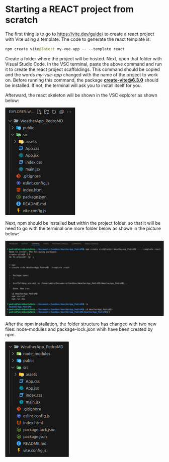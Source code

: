 # Starting a REACT project from scratch

The first thing is to go to <https://vite.dev/guide/> to create a react project with Vite using a template.
The code to generate the react template is:

```java
npm create vite@latest my-vue-app -- --template react
```
Create a folder where the project will be hosted. Next, open that folder with Visual Studio Code.
In the VSC terminal, paste the above command and run it to create the react project scaffoldings. This command should be copied and the words *my-vue-app* changed with the name of the project to work on.
Before running this command, the package **create-vite@6.3.0** should be installed. If not, the terminal will ask you to install itself for you.

Afterward, the react skeleton will be shown in the VSC explorer as shown below:

![React folder skeleton in VSC](resources/images/React_Skeleton.png)

 Next, npm should be installed **but** within the project folder, so that it will be need to go with the terminal one more folder below as shown in the picture below:

 ![Installation of Vite and npm shown in the terminal](resources/images/Install%20Vite%20and%20npm%20within%20the%20project%20folder.png)

 After the npm installation, the folder structure has changed with two new files: node-modules and package-lock.json whih have been created by npm.

 ![Node-modules and package-lock.json created](resources/images/Folder%20Structure%20after%20installing%20npm.png)